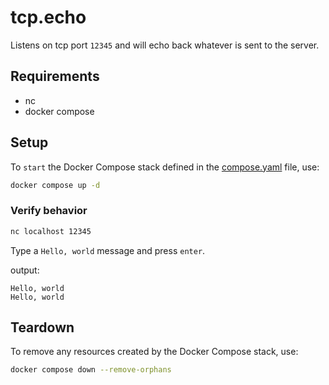# tcp.echo

Listens on tcp port `12345` and will echo back whatever is sent to the server.

## Requirements

- nc
- docker compose

## Setup

To `start` the Docker Compose stack defined in the [compose.yaml](compose.yaml) file, use:

```bash
docker compose up -d
```

### Verify behavior

```bash
nc localhost 12345
```

Type a `Hello, world` message and press `enter`.

output:

```text
Hello, world
Hello, world
```

## Teardown

To remove any resources created by the Docker Compose stack, use:

```bash
docker compose down --remove-orphans
```
